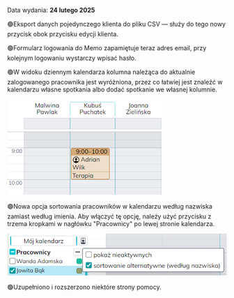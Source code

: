 Data wydania: **24 lutego 2025**

🟢Eksport danych pojedynczego klienta do pliku CSV — służy do tego nowy przycisk obok przycisku edycji klienta.

🟢Formularz logowania do Memo zapamiętuje teraz adres email, przy kolejnym logowaniu wystarczy wpisać hasło.

🟢W widoku dziennym kalendarza kolumna należąca do aktualnie zalogowanego pracownika jest wyróżniona,
przez co łatwiej jest znaleźć w kalendarzu własne spotkania albo dodać spotkanie we własnej kolumnie.

![Wyróżniona kolumna](cal-column.png)

🟢Nowa opcja sortowania pracowników w kalendarzu według nazwiska zamiast według imienia. Aby włączyć tę opcję,
należy użyć przycisku z trzema kropkami w nagłówku "Pracownicy" po lewej stronie kalendarza.

![Sortowanie po nazwisku](sort-by-last-name.png)

🟢Uzupełniono i rozszerzono niektóre strony pomocy.
